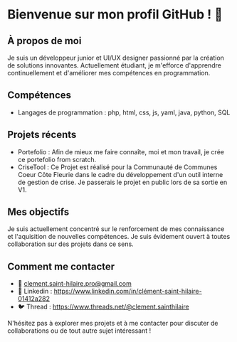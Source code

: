 # Bienvenue sur mon profil GitHub ! 👋

## À propos de moi
Je suis un développeur junior et UI/UX designer passionné par la création de solutions innovantes. Actuellement étudiant, je m'efforce d'apprendre continuellement et d'améliorer mes compétences en programmation.

## Compétences
- Langages de programmation : php, html, css, js, yaml, java, python, SQL

## Projets récents
- Portefolio : Afin de mieux me faire connaîte, moi et mon travail, je crée ce portefolio from scratch.
- CriseTool : Ce Projet est réalisé pour la Communauté de Communes Coeur Côte Fleurie dans le cadre du développement d'un outil interne de gestion de crise. Je passerais le projet en public lors de sa sortie en V1.

## Mes objectifs
Je suis actuellement concentré sur le renforcement de mes connaissance et l'aquisition de nouvelles compétences. Je suis évidement ouvert à toutes collaboration sur des projets dans ce sens.

## Comment me contacter
- 📧 clement.saint-hilaire.pro@gmail.com
- 💼 Linkedin : https://www.linkedin.com/in/clément-saint-hilaire-01412a282
- 🐦 Thread : https://www.threads.net/@clement.sainthilaire

N'hésitez pas à explorer mes projets et à me contacter pour discuter de collaborations ou de tout autre sujet intéressant !

